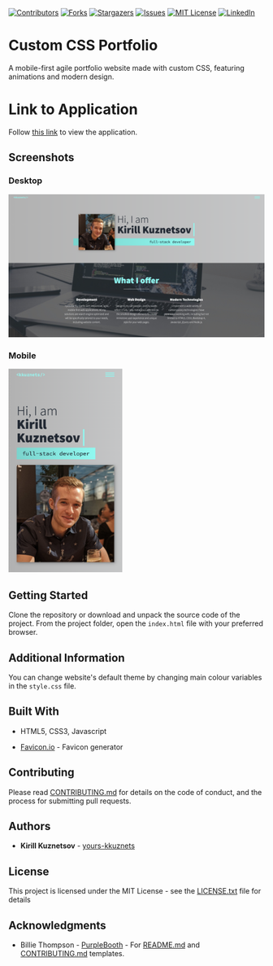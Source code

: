 [contributors-shield]: https://img.shields.io/github/contributors/yours-kkuznets/Custom-CSS-Portfolio.svg?style=flat-square
[contributors-url]: https://github.com/yours-kkuznets/Custom-CSS-Portfolio/graphs/contributors
[forks-shield]: https://img.shields.io/github/forks/yours-kkuznets/Custom-CSS-Portfolio.svg?style=flat-square
[forks-url]: https://github.com/othneildrew/yours-kkuznets/Custom-CSS-Portfolio/network/members
[stars-shield]: https://img.shields.io/github/stars/yours-kkuznets/Custom-CSS-Portfolio.svg?style=flat-square
[stars-url]: https://github.com/yours-kkuznets/Custom-CSS-Portfolio/stargazers
[issues-shield]: https://img.shields.io/github/issues/yours-kkuznets/Custom-CSS-Portfolio.svg?style=flat-square
[issues-url]: https://github.com/yours-kkuznets/Custom-CSS-Portfolio/issues
[license-shield]: https://img.shields.io/github/license/yours-kkuznets/Custom-CSS-Portfolio.svg?style=flat-square
[license-url]: https://github.com/yours-kkuznets/Custom-CSS-Portfolio/blob/master/LICENSE.txt
[linkedin-shield]: https://img.shields.io/badge/-LinkedIn-black.svg?style=flat-square&logo=linkedin&colorB=555
[linkedin-url]: https://linkedin.com/in/yourskkuznets

[![Contributors][contributors-shield]][contributors-url] [![Forks][forks-shield]][forks-url] [![Stargazers][stars-shield]][stars-url] [![Issues][issues-shield]][issues-url] [![MIT License][license-shield]][license-url] [![LinkedIn][linkedin-shield]][linkedin-url]

# Custom CSS Portfolio

A mobile-first agile portfolio website made with custom CSS, featuring animations and modern design.

# Link to Application

Follow [this link](https://yours-kkuznets.github.io/Custom-CSS-Portfolio/) to view the application.

## Screenshots

### Desktop

<img src="assets/img/desktop.png" alt="Custom CSS portfolio website desktop screenshot"/>

### Mobile

<img src="assets/img/mobile.png" height="400" alt="Custom CSS portfolio website mobile screenshot"/>

## Getting Started

Clone the repository or download and unpack the source code of the project. From the project folder, open the `index.html` file with your preferred browser.

## Additional Information

You can change website's default theme by changing main colour variables in the `style.css` file.

## Built With

- HTML5, CSS3, Javascript

- [Favicon.io](https://favicon.io/) - Favicon generator

## Contributing

Please read [CONTRIBUTING.md](https://github.com/yours-kkuznets/Custom-CSS-Portfolio/blob/master/CONTRIBUTING.md) for details on the code of conduct, and the process for submitting pull requests.

## Authors

- **Kirill Kuznetsov** - [yours-kkuznets](https://github.com/yours-kkuznets)

## License

This project is licensed under the MIT License - see the [LICENSE.txt](https://github.com/yours-kkuznets/Custom-CSS-Portfolio/blob/master/LICENSE.txt) file for details

## Acknowledgments

- Billie Thompson - [PurpleBooth](https://gist.github.com/PurpleBooth) - For [README.md](https://gist.github.com/PurpleBooth/109311bb0361f32d87a2) and [CONTRIBUTING.md](https://gist.github.com/PurpleBooth/b24679402957c63ec426) templates.
